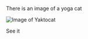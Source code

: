 There is an image of a yoga cat

![Image of Yaktocat](https://octodex.github.com/images/yaktocat.png)

See it

